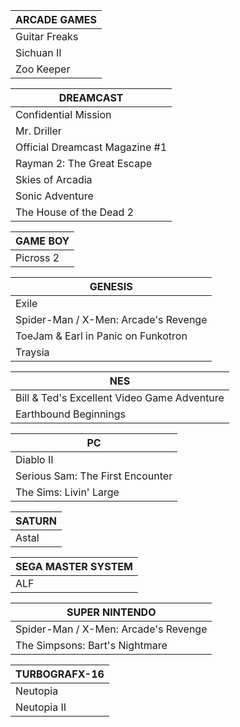 


|ARCADE GAMES|
|-|
|Guitar Freaks|Guitar Tablature|10/13/01|1.2|46K|
|Sichuan II|FAQ|08/25/01|1.0|11K|
|Zoo Keeper|FAQ|08/21/01|1.0|24K|

|DREAMCAST|
|-|
|Confidential Mission|FAQ/Walkthrough|07/03/01|1.1|63K|
|Mr. Driller|FAQ/Walkthrough|01/31/01|1.0|36K|
|Official Dreamcast Magazine #1|Demo Disc FAQ|05/25/01|3.3|125K|
|Rayman 2: The Great Escape|FAQ/Walkthrough|03/26/01|1.3|54K|
|Skies of Arcadia|Pinta's Quest VMU FAQ|03/08/01|1.7|21K|
|Sonic Adventure|Light Chao Guide|06/30/00|1.6|27K|
|The House of the Dead 2|FAQ/Walkthrough|09/08/00|1.6|24K|

|GAME BOY|
|-|
|Picross 2|Solution Image Notes|06/15/01|

|GENESIS|
|-|
|Exile|FAQ/Walkthrough|05/06/01|1.2|22K|
|Spider-Man / X-Men: Arcade's Revenge|FAQ/Walkthrough|04/29/01|1.0|23K|
|ToeJam & Earl in Panic on Funkotron|FAQ/Walkthrough|02/21/01|1.1|31K|
|Traysia|FAQ/Walkthrough|05/11/01|1.0|21K|

|NES|
|-|
|Bill & Ted's Excellent Video Game Adventure|FAQ/Walkthrough|06/05/01|1.2|15K|
|Earthbound Beginnings|FAQ/Walkthrough|04/30/01|1.6|35K|

|PC|
|-|
|Diablo II|Paladin Guide|08/01/01|Final|68K|
|Serious Sam: The First Encounter|FAQ/Walkthrough|07/13/05|Final|109K|
|The Sims: Livin' Large|FAQ|02/18/01|1.2|20K|

|SATURN|
|-|
|Astal|FAQ/Walkthrough|09/02/01|1.1|30K|

|SEGA MASTER SYSTEM|
|-|
|ALF|FAQ/Walkthrough|09/02/01|1.0|15K|

|SUPER NINTENDO|
|-|
|Spider-Man / X-Men: Arcade's Revenge|FAQ/Walkthrough|04/29/01|1.0|23K|
|The Simpsons: Bart's Nightmare|FAQ/Walkthrough|04/24/01|1.1|23K|

|TURBOGRAFX-16|
|-|
|Neutopia|FAQ/Walkthrough|04/30/01|1.1|25K|
|Neutopia II|FAQ/Walkthrough|12/20/00|1.0|29K|

